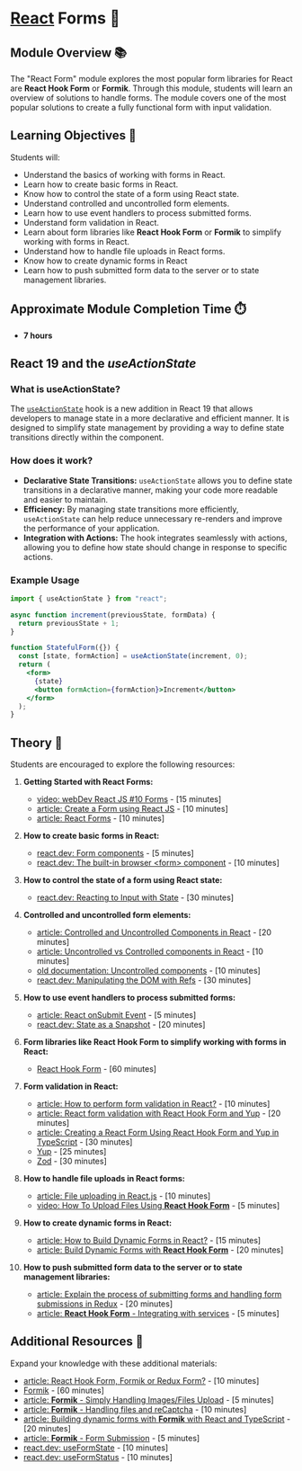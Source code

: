 # [React](https://github.com/rolling-scopes-school/tasks/tree/master/react) Forms 🌟

## Module Overview 📚

The "React Form" module explores the most popular form libraries for React are **React Hook Form** or **Formik**. Through this module, students will learn an overview of solutions to handle forms. The module covers one of the most popular solutions to create a fully functional form with input validation.

## Learning Objectives 🎯

Students will:

- Understand the basics of working with forms in React.
- Learn how to create basic forms in React.
- Know how to control the state of a form using React state.
- Understand controlled and uncontrolled form elements.
- Learn how to use event handlers to process submitted forms.
- Understand form validation in React.
- Learn about form libraries like **React Hook Form** or **Formik** to simplify working with forms in React.
- Understand how to handle file uploads in React forms.
- Know how to create dynamic forms in React
- Learn how to push submitted form data to the server or to state management libraries.

## Approximate Module Completion Time ⏱️

- **7 hours**

## React 19 and the _useActionState_

### What is useActionState?

The [`useActionState`](https://react.dev/reference/react/useActionState) hook is a new addition in React 19 that allows developers to manage state in a more declarative and efficient manner. It is designed to simplify state management by providing a way to define state transitions directly within the component.

### How does it work?

- **Declarative State Transitions:** `useActionState` allows you to define state transitions in a declarative manner, making your code more readable and easier to maintain.
- **Efficiency:** By managing state transitions more efficiently, `useActionState` can help reduce unnecessary re-renders and improve the performance of your application.
- **Integration with Actions:** The hook integrates seamlessly with actions, allowing you to define how state should change in response to specific actions.

### Example Usage

```jsx
import { useActionState } from "react";

async function increment(previousState, formData) {
  return previousState + 1;
}

function StatefulForm({}) {
  const [state, formAction] = useActionState(increment, 0);
  return (
    <form>
      {state}
      <button formAction={formAction}>Increment</button>
    </form>
  );
}
```

## Theory 📖

Students are encouraged to explore the following resources:

1. **Getting Started with React Forms:**

   - [video: webDev React JS #10 Forms](https://www.youtube.com/watch?v=LLum_dcrbFo) - [15 minutes]
   - [article: Create a Form using React JS](https://www.geeksforgeeks.org/create-a-form-using-reactjs/) - [10 minutes]
   - [article: React Forms](https://www.w3schools.com/react/react_forms.asp) - [10 minutes]

2. **How to create basic forms in React:**

   - [react.dev: Form components](https://react.dev/reference/react-dom/components#form-components) - [5 minutes]
   - [react.dev: The built-in browser &lt;form&gt; component](https://react.dev/reference/react-dom/components/form) - [10 minutes]

3. **How to control the state of a form using React state:**

   - [react.dev: Reacting to Input with State](https://react.dev/learn/reacting-to-input-with-state) - [30 minutes]

4. **Controlled and uncontrolled form elements:**

   - [article: Controlled and Uncontrolled Components in React](https://reactjsguru.com/controlled-and-uncontrolled-components-in-react/) - [20 minutes]
   - [article: Uncontrolled vs Controlled components in React](https://www.geeksforgeeks.org/controlled-vs-uncontrolled-components-in-reactjs/) - [10 minutes]
   - [old documentation: Uncontrolled components](https://legacy.reactjs.org/docs/uncontrolled-components.html) - [10 minutes]
   - [react.dev: Manipulating the DOM with Refs](https://react.dev/learn/manipulating-the-dom-with-refs) - [30 minutes]

5. **How to use event handlers to process submitted forms:**

   - [article: React onSubmit Event](https://www.geeksforgeeks.org/react-onsubmit-event/) - [5 minutes]
   - [react.dev: State as a Snapshot](https://react.dev/learn/state-as-a-snapshot) - [20 minutes]

6. **Form libraries like **React Hook Form** to simplify working with forms in React:**

   - [React Hook Form](https://www.react-hook-form.com/get-started/) - [60 minutes]

7. **Form validation in React:**

   - [article: How to perform form validation in React?](https://www.geeksforgeeks.org/how-to-perform-form-validation-in-react/) - [10 minutes]
   - [article: React form validation with React Hook Form and Yup](https://dev.to/franciscomendes10866/react-form-validation-with-react-hook-form-and-yup-4a98) - [20 minutes]
   - [article: Creating a React Form Using React Hook Form and Yup in TypeScript](https://medium.com/@msgold/creating-a-react-form-using-react-hook-form-and-yup-in-typescript-640168c5ed57) - [30 minutes]
   - [Yup](https://github.com/jquense/yup?tab=readme-ov-file#yup) - [25 minutes]
   - [Zod](https://github.com/colinhacks/zod) - [30 minutes]

8. **How to handle file uploads in React forms:**

   - [article: File uploading in React.js](https://www.geeksforgeeks.org/file-uploading-in-react-js/) - [10 minutes]
   - [video: How To Upload Files Using **React Hook Form**](https://www.youtube.com/watch?v=XlAs-Lid-TA) - [5 minutes]

9. **How to create dynamic forms in React:**

   - [article: How to Build Dynamic Forms in React?](https://www.geeksforgeeks.org/how-to-build-dynamic-forms-in-react/) - [15 minutes]
   - [article: Build Dynamic Forms with **React Hook Form**](https://claritydev.net/blog/build-dynamic-forms-react-hook-form) - [20 minutes]

10. **How to push submitted form data to the server or to state management libraries:**

    - [article: Explain the process of submitting forms and handling form submissions in Redux](https://www.geeksforgeeks.org/explain-the-process-of-submitting-forms-and-handling-form-submissions-in-redux/) - [20 minutes]
    - [article: **React Hook Form** - Integrating with services](https://react-hook-form.com/get-started#Integratingwithservices) - [5 minutes]

## Additional Resources 📘

Expand your knowledge with these additional materials:

- [article: React Hook Form, Formik or Redux Form?](https://react-hook-form.com/faqs#ReactHookFormFormikorReduxForm) - [10 minutes]
- [Formik](https://formik.org/docs/overview) - [60 minutes]
- [article: **Formik** - Simply Handling Images/Files Upload](https://sinn.hashnode.dev/formik-simply-handling-imagesfiles-upload) - [5 minutes]
- [article: **Formik** - Handling files and reCaptcha](https://hackernoon.com/formik-handling-files-and-recaptcha-209cbeae10bc) - [10 minutes]
- [article: Building dynamic forms with **Formik** with React and TypeScript](https://scottdj92.ghost.io/building-dynamic-forms-with-formik-with-react-and-typescript/) - [20 minutes]
- [article: **Formik** - Form Submission](https://formik.org/docs/guides/form-submission) - [5 minutes]
- [react.dev: useFormState](<https://react.dev/reference/react-dom/hooks/useFormState#noun-labs-1201738-(2)>) - [10 minutes]
- [react.dev: useFormStatus](https://react.dev/reference/react-dom/hooks/useFormStatus) - [10 minutes]
